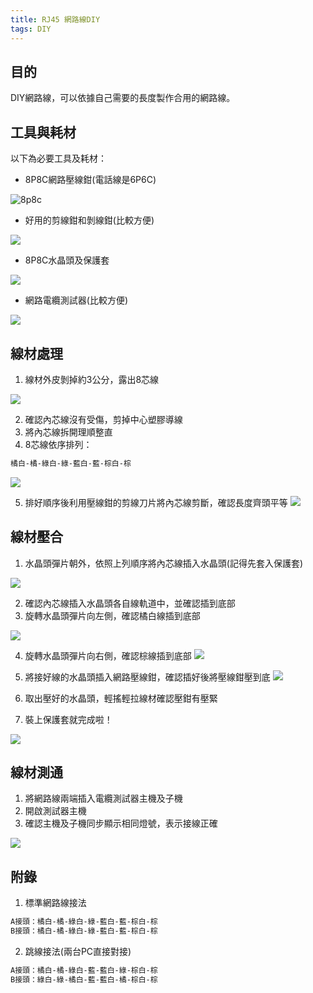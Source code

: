 ```yaml
---
title: RJ45 網路線DIY
tags: DIY
---
```


## 目的

DIY網路線，可以依據自己需要的長度製作合用的網路線。

## 工具與耗材

以下為必要工具及耗材：

* 8P8C網路壓線鉗(電話線是6P6C)

![8p8c](https://i.imgur.com/ApnGnmg.jpg)

* 好用的剪線鉗和剝線鉗(比較方便)

![](https://i.imgur.com/6YjsQeY.jpg)

* 8P8C水晶頭及保護套

![](https://i.imgur.com/3C8jaze.png)

* 網路電纜測試器(比較方便)

![](https://i.imgur.com/blrz4nA.jpg)

## 線材處理

1. 線材外皮剝掉約3公分，露出8芯線

![](https://i.imgur.com/bEm1Nf6.jpg)

2. 確認內芯線沒有受傷，剪掉中心塑膠導線
3. 將內芯線拆開理順整直
4. 8芯線依序排列：

```bash
橘白-橘-綠白-綠-藍白-藍-棕白-棕
```

![](https://i.imgur.com/CqDc17h.jpg)

5. 排好順序後利用壓線鉗的剪線刀片將內芯線剪斷，確認長度齊頭平等
![](https://i.imgur.com/EI18vG9.jpg)

## 線材壓合

1. 水晶頭彈片朝外，依照上列順序將內芯線插入水晶頭(記得先套入保護套)

![](https://i.imgur.com/d6xosOo.jpg)

2. 確認內芯線插入水晶頭各自線軌道中，並確認插到底部
3. 旋轉水晶頭彈片向左側，確認橘白線插到底部

![](https://i.imgur.com/MXRab8I.jpg)

4. 旋轉水晶頭彈片向右側，確認棕線插到底部
![](https://i.imgur.com/6NMNf98.jpg)

5. 將接好線的水晶頭插入網路壓線鉗，確認插好後將壓線鉗壓到底
![](https://i.imgur.com/jFiUzXX.jpg)

6. 取出壓好的水晶頭，輕搖輕拉線材確認壓鉗有壓緊
7. 裝上保護套就完成啦！

![](https://i.imgur.com/W6KWwmF.jpg)

## 線材測通

1. 將網路線兩端插入電纜測試器主機及子機
2. 開啟測試器主機
3. 確認主機及子機同步顯示相同燈號，表示接線正確

![](https://i.imgur.com/KHGVddX.gif)

## 附錄

1. 標準網路線接法

```bash
A接頭：橘白-橘-綠白-綠-藍白-藍-棕白-棕
B接頭：橘白-橘-綠白-綠-藍白-藍-棕白-棕
```

2. 跳線接法(兩台PC直接對接)

```bash
A接頭：橘白-橘-綠白-藍-藍白-綠-棕白-棕
B接頭：綠白-綠-橘白-藍-藍白-橘-棕白-棕
```
